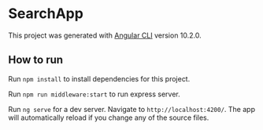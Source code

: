 # SearchApp

This project was generated with [Angular CLI](https://github.com/angular/angular-cli) version 10.2.0.

## How to run

Run `npm install` to install dependencies for this project.

Run `npm run middleware:start` to run express server.

Run `ng serve` for a dev server. Navigate to `http://localhost:4200/`. The app will automatically reload if you change any of the source files.
